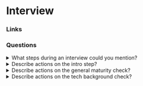 # Interview

### Links

### Questions

<details>
  <summary>What steps during an interview could you mention?</summary>

* Intro;
* General Maturity check;
* Q&A;
* Conclusion.

</details>

<details>
  <summary>Describe actions on the intro step?</summary>

* Introduce yourself and try to create a friendly atmosphere;
* Check if the candidate and technical staff are ready;
* Explain the interview flow and duration and ask if it suits the candidate.

</details>

<details>
  <summary>Describe actions on the general maturity check?</summary>

* Ask about the candidate's current and most relevant projects (Domains and purposes, Processes and the team structures, SDLC and customer communication flows, The candidate's role and responsibilities within the teams);
* Identify technologies the candidate uses and would like to use;
* Ask about the candidate's ambitions and desired role.

</details>

<details>
  <summary>Describe actions on the tech background check?</summary>

* Customize the questions that will help to discover the depth of the candidate's knowledge;
* Check the high-priority skills thoroughly;
* Give practical tasks related to high-priority skills.

</details>
